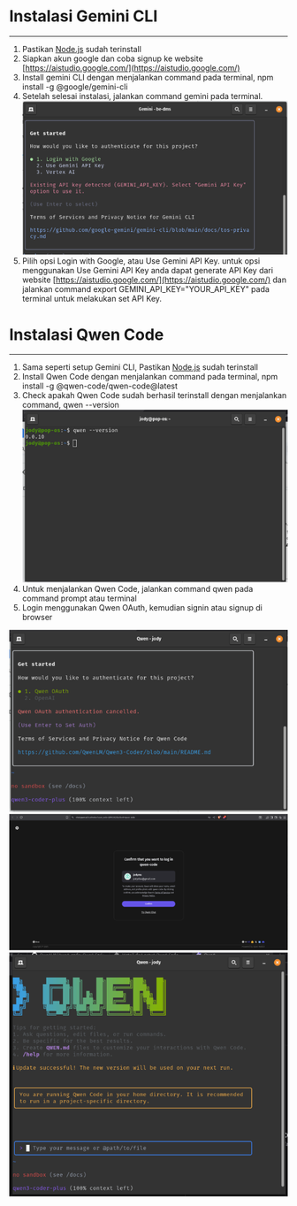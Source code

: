 # Instalasi Gemini CLI

---

1. Pastikan [Node.js](http://node.js) sudah terinstall
2. Siapkan akun google dan coba signup ke website [https://aistudio.google.com/](https://aistudio.google.com/)
3. Install gemini CLI dengan menjalankan command pada terminal, npm install -g @google/gemini-cli
4. Setelah selesai instalasi, jalankan command gemini pada terminal.
	![Gemini](https://github.com/pputraining1/AI-Learning-language/blob/main/Img/Gemini_CLI_Install.png?raw=true)
5. Pilih opsi Login with Google, atau Use Gemini API Key. untuk opsi menggunakan Use Gemini API Key anda dapat generate API Key dari website [https://aistudio.google.com/](https://aistudio.google.com/) dan jalankan command export GEMINI_API_KEY="YOUR_API_KEY" pada terminal untuk melakukan set API Key.
# Instalasi Qwen Code

---
1. Sama seperti setup Gemini CLI, Pastikan [Node.js](http://node.js) sudah terinstall
2. Install Qwen Code dengan menjalankan command pada terminal, npm install -g @qwen-code/qwen-code@latest
3. Check apakah Qwen Code sudah berhasil terinstall dengan menjalankan command, qwen --version
![Qwen](https://github.com/pputraining1/AI-Learning-language/blob/main/Img/Qwen_Install_1.png?raw=true)
4. Untuk menjalankan Qwen Code, jalankan command qwen pada command prompt atau terminal
5. Login menggunakan Qwen OAuth, kemudian signin atau signup di browser

![Qwen](https://github.com/pputraining1/AI-Learning-language/blob/main/Img/Qwen_Install_2.png?raw=true)
![Qwen](https://github.com/pputraining1/AI-Learning-language/blob/main/Img/Qwen_Install_3.png?raw=true)
![Qwen](https://github.com/pputraining1/AI-Learning-language/blob/main/Img/Qwen_Install_4.png?raw=trueg)

